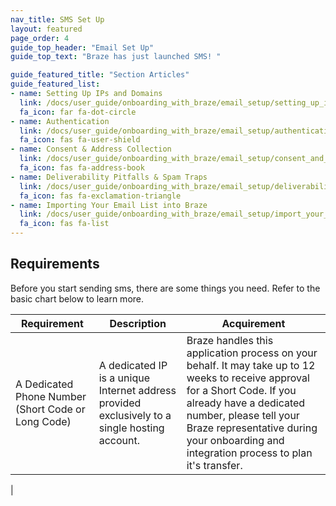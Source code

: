 ```yaml
---
nav_title: SMS Set Up
layout: featured
page_order: 4
guide_top_header: "Email Set Up"
guide_top_text: "Braze has just launched SMS! "

guide_featured_title: "Section Articles"
guide_featured_list:
- name: Setting Up IPs and Domains
  link: /docs/user_guide/onboarding_with_braze/email_setup/setting_up_ips_and_domains/
  fa_icon: far fa-dot-circle
- name: Authentication
  link: /docs/user_guide/onboarding_with_braze/email_setup/authentication/
  fa_icon: fas fa-user-shield
- name: Consent & Address Collection
  link: /docs/user_guide/onboarding_with_braze/email_setup/consent_and_address_collection/
  fa_icon: fas fa-address-book
- name: Deliverability Pitfalls & Spam Traps
  link: /docs/user_guide/onboarding_with_braze/email_setup/deliverability_pitfalls_and_spam_traps/
  fa_icon: fas fa-exclamation-triangle
- name: Importing Your Email List into Braze
  link: /docs/user_guide/onboarding_with_braze/email_setup/import_your_email_list/
  fa_icon: fas fa-list
---
```


## Requirements

Before you start sending sms, there are some things you need. Refer to the basic chart below to learn more.

|Requirement | Description | Acquirement |
|---|---|---|
| A Dedicated Phone Number (Short Code or Long Code) | A dedicated IP is a unique Internet address provided exclusively to a single hosting account. | Braze handles this application process on your behalf. It may take up to 12 weeks to receive approval for a Short Code. If you already have a dedicated number, please tell your Braze representative during your onboarding and integration process to plan it's transfer. |
|
